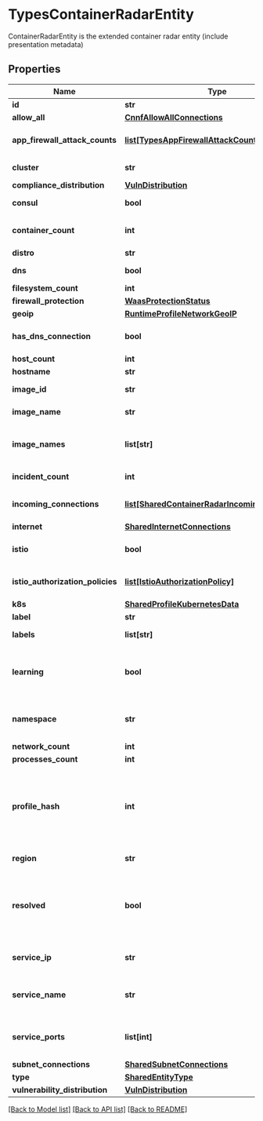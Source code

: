 # TypesContainerRadarEntity

ContainerRadarEntity is the extended container radar entity (include presentation metadata)

## Properties
Name | Type | Description | Notes
------------ | ------------- | ------------- | -------------
**id** | **str** | .  | [optional] 
**allow_all** | [**CnnfAllowAllConnections**](CnnfAllowAllConnections.md) |  | [optional] 
**app_firewall_attack_counts** | [**list[TypesAppFirewallAttackCount]**](TypesAppFirewallAttackCount.md) | AppFirewallAttackCounts is the counts for the app firewall attacks.  | [optional] 
**cluster** | **str** | Cluster is the provided cluster name.  | [optional] 
**compliance_distribution** | [**VulnDistribution**](VulnDistribution.md) |  | [optional] 
**consul** | **bool** | Consul states whether it is a consul container.  | [optional] 
**container_count** | **int** | ContainerCount is the amount of containers per entity.  | [optional] 
**distro** | **str** | .  | [optional] 
**dns** | **bool** | DNS states whether this is a DNS node.  | [optional] 
**filesystem_count** | **int** | .  | [optional] 
**firewall_protection** | [**WaasProtectionStatus**](WaasProtectionStatus.md) |  | [optional] 
**geoip** | [**RuntimeProfileNetworkGeoIP**](RuntimeProfileNetworkGeoIP.md) |  | [optional] 
**has_dns_connection** | **bool** | HasDNSConnection states whether the node has DNS connection.  | [optional] 
**host_count** | **int** | .  | [optional] 
**hostname** | **str** | .  | [optional] 
**image_id** | **str** | ImageID is the entity&#39;s image ID.  | [optional] 
**image_name** | **str** | ImageName is the entity&#39;s image name.  | [optional] 
**image_names** | **list[str]** | ImageNames are the names of the image associated with the radar entity.  | [optional] 
**incident_count** | **int** | IncidentCount is the number of incidents.  | [optional] 
**incoming_connections** | [**list[SharedContainerRadarIncomingConnection]**](SharedContainerRadarIncomingConnection.md) | IncomingConnections are the radar entity incoming connections.  | [optional] 
**internet** | [**SharedInternetConnections**](SharedInternetConnections.md) |  | [optional] 
**istio** | **bool** | Istio states whether it is an istio-monitored entity.  | [optional] 
**istio_authorization_policies** | [**list[IstioAuthorizationPolicy]**](IstioAuthorizationPolicy.md) | IstioAuthorizationPolicies are the Istio authorization policies.  | [optional] 
**k8s** | [**SharedProfileKubernetesData**](SharedProfileKubernetesData.md) |  | [optional] 
**label** | **str** | Label is the entity&#39;s label.  | [optional] 
**labels** | **list[str]** | Labels are the radar entity labels.  | [optional] 
**learning** | **bool** | Learning indicates whether the runtime profile associated with the entity is in learning state.  | [optional] 
**namespace** | **str** | Namespace is the kubernetes namespace the entity belongs to (for kubernetes type).  | [optional] 
**network_count** | **int** | .  | [optional] 
**processes_count** | **int** | .  | [optional] 
**profile_hash** | **int** | ProfileHash represents the profile hash It is allowed to contain up to uint32 numbers, and represented by int64 since mongodb does not support unsigned data types | [optional] 
**region** | **str** | Region is the cloud provider region.  | [optional] 
**resolved** | **bool** | Resolved indicates if the entity has all data resolved or just contains the ID and hash, used to indicate if the console should be updated on entity resolving.  | [optional] 
**service_ip** | **str** | ServiceIP the ip of the kubernetes service (for kubernetes type).  | [optional] 
**service_name** | **str** | ServiceName is kubernetes service the entity belongs to (for kubernetes type).  | [optional] 
**service_ports** | **list[int]** | ServicePorts are the ports the kubernetes service exposes (for kubernetes type).  | [optional] 
**subnet_connections** | [**SharedSubnetConnections**](SharedSubnetConnections.md) |  | [optional] 
**type** | [**SharedEntityType**](SharedEntityType.md) |  | [optional] 
**vulnerability_distribution** | [**VulnDistribution**](VulnDistribution.md) |  | [optional] 

[[Back to Model list]](../README.md#documentation-for-models) [[Back to API list]](../README.md#documentation-for-api-endpoints) [[Back to README]](../README.md)


